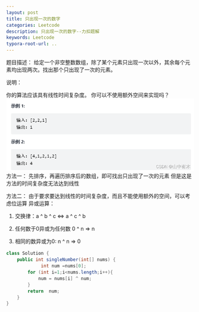 ```yaml
---
layout: post
title: 只出现一次的数字
categories: Leetcode
description: 只出现一次的数字--力扣题解
keywords: Leetcode
typora-root-url: ..
---
```


﻿题目描述：
给定一个非空整数数组，除了某个元素只出现一次以外，其余每个元素均出现两次。找出那个只出现了一次的元素。

说明：

你的算法应该具有线性时间复杂度。 你可以不使用额外空间来实现吗？
![在这里插入图片描述](/images/posts/Number-that-only-appears-once/5f932dd6d5ed4d629073ac4732f975ec.png)方法一：
先排序，再遍历排序后的数组，即可找出只出现了一次的元素
但是这是方法的时间复杂度无法达到线性

方法二：
由于要求要达到线性的时间复杂度，而且不能使用额外的空间，可以考虑位运算
异或运算：
1. 交换律：a ^ b ^ c <=> a ^ c ^ b

2. 任何数于0异或为任何数 0 ^ n => n

3. 相同的数异或为0: n ^ n => 0

```java
class Solution {
    public int singleNumber(int[] nums) {
             int num =nums[0];
        for (int i=1;i<nums.length;i++){
            num = nums[i] ^ num;
        }
        return  num;
    }
}
```